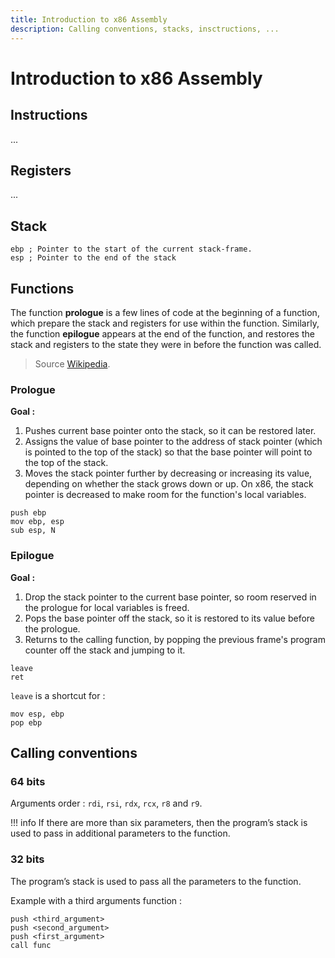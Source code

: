 ```yaml
---
title: Introduction to x86 Assembly
description: Calling conventions, stacks, insctructions, ...
---
```


# Introduction to x86 Assembly
## Instructions

...

## Registers
...

## Stack

```assembly
ebp	; Pointer to the start of the current stack-frame.
esp ; Pointer to the end of the stack
```

## Functions

The function **prologue** is a few lines of code at the beginning of a function, which prepare the stack and registers for use within the function. Similarly, the function **epilogue** appears at the end of the function, and restores the stack and registers to the state they were in before the function was called.

> Source [Wikipedia](https://en.wikipedia.org/wiki/Function_prologue_and_epilogue).

### Prologue

**Goal :**

1. Pushes current base pointer onto the stack, so it can be restored later.
2. Assigns the value of base pointer to the address of stack pointer (which is pointed to the top of the stack) so that the base pointer will point to the top of the stack.
3. Moves the stack pointer further by decreasing or increasing its value, depending on whether the stack grows down or up. On x86, the stack pointer is decreased to make room for the function's local variables.

```assembly
push ebp
mov	ebp, esp
sub	esp, N
```

### Epilogue

**Goal :**

1. Drop the stack pointer to the current base pointer, so room reserved in the prologue for local variables is freed.
2. Pops the base pointer off the stack, so it is restored to its value before the prologue.
3. Returns to the calling function, by popping the previous frame's program counter off the stack and jumping to it.

```assembly
leave
ret
```

`leave` is a shortcut for :
```assembly
mov	esp, ebp
pop	ebp
```

## Calling conventions

### 64 bits

Arguments order : `rdi`, `rsi`, `rdx`, `rcx`, `r8` and `r9`.

!!! info
    If there are more than six parameters, then the program’s stack is used to pass in additional parameters to the function.

### 32 bits

The program’s stack is used to pass all the parameters to the function.

Example with a third arguments function :

```assembly
push <third_argument>
push <second_argument>
push <first_argument>
call func
```

